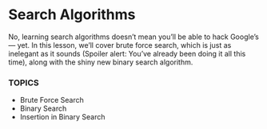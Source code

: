 # Search Algorithms

No, learning search algorithms doesn’t mean you’ll be able to hack Google’s — yet. In this lesson, we’ll cover brute force search, which is just as inelegant as it sounds (Spoiler alert: You’ve already been doing it all this time), along with the shiny new binary search algorithm.

### TOPICS

- Brute Force Search
- Binary Search
- Insertion in Binary Search
